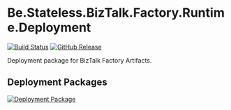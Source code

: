 # Be.Stateless.BizTalk.Factory.Runtime.Deployment

[![Build Status](https://dev.azure.com/icraftsoftware/be.stateless/_apis/build/status/Be.Stateless.BizTalk.Factory.Runtime.Deployment%20Manual%20Release?branchName=master)](https://dev.azure.com/icraftsoftware/be.stateless/_build/latest?definitionId=89&branchName=master)
[![GitHub Release](https://img.shields.io/github/v/release/icraftsoftware/Be.Stateless.BizTalk.Factory.Runtime.Deployment?label=Release)](https://github.com/icraftsoftware/Be.Stateless.BizTalk.Factory.Runtime.Deployment/releases/latest)

Deployment package for BizTalk Factory Artifacts.

## Deployment Packages

[![Deployment Package](https://img.shields.io/github/v/release/icraftsoftware/Be.Stateless.BizTalk.Factory.Runtime.Deployment?label=Be.Stateless.BizTalk.Factory.Runtime.Deployment.zip&style=flat)](https://github.com/icraftsoftware/Be.Stateless.BizTalk.Factory.Runtime.Deployment/releases/latest/download/Be.Stateless.BizTalk.Factory.Runtime.Deployment.zip)

